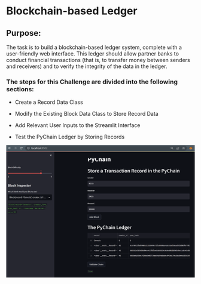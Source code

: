 # Blockchain-based Ledger

## Purpose: 
The task is to build a blockchain-based ledger system, complete with a user-friendly web interface. This ledger should allow partner banks to conduct financial transactions (that is, to transfer money between senders and receivers) and to verify the integrity of the data in the ledger.

### The steps for this Challenge are divided into the following sections:

- Create a Record Data Class

- Modify the Existing Block Data Class to Store Record Data

- Add Relevant User Inputs to the Streamlit Interface

- Test the PyChain Ledger by Storing Records

![Streamlit_blockchain](Streamlit_blockchain.png)
